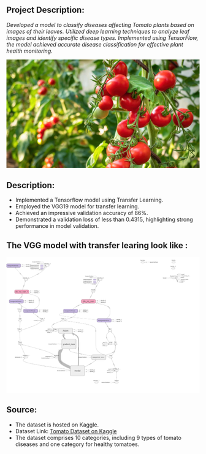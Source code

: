 ## Project Description:

*Developed a model to classify diseases affecting Tomato plants based on images of their leaves.*
*Utilized deep learning techniques to analyze leaf images and identify specific disease types.*
*Implemented using TensorFlow, the model achieved accurate disease classification for effective plant health monitoring.* 

<img src="./static/images/img2.jpg">


## Description:
* Implemented a Tensorflow model using Transfer Learning.
* Employed the VGG19 model for transfer learning.
* Achieved an impressive validation accuracy of 86%.
* Demonstrated a validation loss of less than 0.4315, highlighting strong performance in model validation.

## The VGG model with transfer learing look like :

<img src="./static/images/train (1).jpg">

## Source:
* The dataset is hosted on Kaggle.
* Dataset Link: [Tomato Dataset on Kaggle](https://www.kaggle.com/noulam/tomato)
* The dataset comprises 10 categories, including 9 types of tomato diseases and one category for healthy tomatoes.



